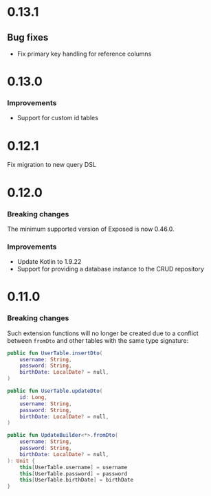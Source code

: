 # 0.13.1
## Bug fixes
- Fix primary key handling for reference columns

# 0.13.0

### Improvements
- Support for custom id tables

# 0.12.1

Fix migration to new query DSL


# 0.12.0

### Breaking changes

The minimum supported version of Exposed is now 0.46.0.

### Improvements
- Update Kotlin to 1.9.22
- Support for providing a database instance to the CRUD repository

# 0.11.0

### Breaking changes

Such extension functions will no longer be created due to a conflict between `fromDto` and other tables with the same type signature:
```kotlin
public fun UserTable.insertDto(
    username: String,
    password: String,
    birthDate: LocalDate? = null,
)

public fun UserTable.updateDto(
    id: Long,
    username: String,
    password: String,
    birthDate: LocalDate? = null,
)

public fun UpdateBuilder<*>.fromDto(
    username: String,
    password: String,
    birthDate: LocalDate? = null,
): Unit {
    this[UserTable.username] = username
    this[UserTable.password] = password
    this[UserTable.birthDate] = birthDate
}
```
